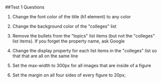##Test 1 Questions

1. Change the font color of the title (h1 element) to any color

2. Change the background color of the "colleges" list

3. Remove the bullets from the "topics" list items (but not the "colleges" list items).
If you forget the property name, ask Google

4. Change the display property for each list items in the "colleges" list so that
that are all on the same line

5. Set the max-width to 300px for all images that are inside of a figure

6. Set the margin on all four sides of every figure to 20px;
